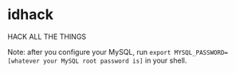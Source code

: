 # idhack
HACK ALL THE THINGS

Note: after you configure your MySQL, run `export MYSQL_PASSWORD=[whatever your
MySQL root password is]` in your shell.
